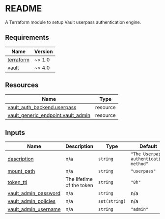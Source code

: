 # README
A Terraform module to setup Vault userpass authentication engine.

<!-- BEGIN_TF_DOCS -->
## Requirements

| Name | Version |
|------|---------|
| <a name="requirement_terraform"></a> [terraform](#requirement\_terraform) | ~> 1.0 |
| <a name="requirement_vault"></a> [vault](#requirement\_vault) | ~> 4.0 |

## Resources

| Name | Type |
|------|------|
| [vault_auth_backend.userpass](https://registry.terraform.io/providers/hashicorp/vault/latest/docs/resources/auth_backend) | resource |
| [vault_generic_endpoint.vault_admin](https://registry.terraform.io/providers/hashicorp/vault/latest/docs/resources/generic_endpoint) | resource |

## Inputs

| Name | Description | Type | Default | Required |
|------|-------------|------|---------|:--------:|
| <a name="input_description"></a> [description](#input\_description) | n/a | `string` | `"The Userpass authentication method"` | no |
| <a name="input_mount_path"></a> [mount\_path](#input\_mount\_path) | n/a | `string` | `"userpass"` | no |
| <a name="input_token_ttl"></a> [token\_ttl](#input\_token\_ttl) | The lifetime of the token | `string` | `"8h"` | no |
| <a name="input_vault_admin_password"></a> [vault\_admin\_password](#input\_vault\_admin\_password) | n/a | `string` | n/a | yes |
| <a name="input_vault_admin_policies"></a> [vault\_admin\_policies](#input\_vault\_admin\_policies) | n/a | `set(string)` | n/a | yes |
| <a name="input_vault_admin_username"></a> [vault\_admin\_username](#input\_vault\_admin\_username) | n/a | `string` | `"admin"` | no |
<!-- END_TF_DOCS -->
